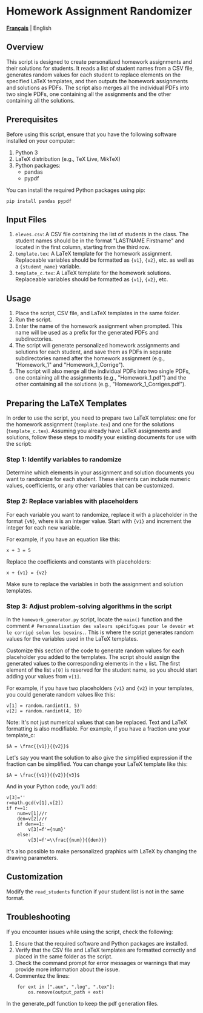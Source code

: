 # Homework Assignment Randomizer

[**Français**](https://github.com/fgadrat/Homework_Randomizer) |
English

## Overview
This script is designed to create personalized homework assignments and their solutions for students. It reads a list of student names from a CSV file, generates random values for each student to replace elements on the specified LaTeX templates, and then outputs the homework assignments and solutions as PDFs. The script also merges all the individual PDFs into two single PDFs, one containing all the assignments and the other containing all the solutions.

## Prerequisites
Before using this script, ensure that you have the following software installed on your computer:

1. Python 3
2. LaTeX distribution (e.g., TeX Live, MikTeX)
3. Python packages:
   - pandas
   - pypdf

You can install the required Python packages using pip:

```
pip install pandas pypdf
```

## Input Files
1. `eleves.csv`: A CSV file containing the list of students in the class. The student names should be in the format "LASTNAME Firstname" and located in the first column, starting from the third row.
2. `template.tex`: A LaTeX template for the homework assignment. Replaceable variables should be formatted as `{v1}`, `{v2}`, etc. as well as a `{student_name}` variable.
3. `template_c.tex`: A LaTeX template for the homework solutions. Replaceable variables should be formatted as `{v1}`, `{v2}`, etc.

## Usage
1. Place the script, CSV file, and LaTeX templates in the same folder.
2. Run the script.
3. Enter the name of the homework assignment when prompted. This name will be used as a prefix for the generated PDFs and subdirectories.
4. The script will generate personalized homework assignments and solutions for each student, and save them as PDFs in separate subdirectories named after the homework assignment (e.g., "Homework_1" and "Homework_1_Corrige").
5. The script will also merge all the individual PDFs into two single PDFs, one containing all the assignments (e.g., "Homework_1.pdf") and the other containing all the solutions (e.g., "Homework_1_Corriges.pdf").

## Preparing the LaTeX Templates

In order to use the script, you need to prepare two LaTeX templates: one for the homework assignment (`template.tex`) and one for the solutions (`template_c.tex`). Assuming you already have LaTeX assignments and solutions, follow these steps to modify your existing documents for use with the script:

### Step 1: Identify variables to randomize
Determine which elements in your assignment and solution documents you want to randomize for each student. These elements can include numeric values, coefficients, or any other variables that can be customized.

### Step 2: Replace variables with placeholders
For each variable you want to randomize, replace it with a placeholder in the format `{vN}`, where `N` is an integer value. Start with `{v1}` and increment the integer for each new variable.

For example, if you have an equation like this:

```
x + 3 = 5
```

Replace the coefficients and constants with placeholders:

```
x + {v1} = {v2}
```

Make sure to replace the variables in both the assignment and solution templates.

### Step 3: Adjust problem-solving algorithms in the script
In the `homework_generator.py` script, locate the `main()` function and the comment `# Personnalisation des valeurs spécifiques pour le devoir et le corrigé selon les besoins.`. This is where the script generates random values for the variables used in the LaTeX templates.

Customize this section of the code to generate random values for each placeholder you added to the templates. The script should assign the generated values to the corresponding elements in the `v` list. The first element of the list `v[0]` is reserved for the student name, so you should start adding your values from `v[1]`.

For example, if you have two placeholders `{v1}` and `{v2}` in your templates, you could generate random values like this:

```
v[1] = random.randint(1, 5)
v[2] = random.randint(4, 10)
```

Note: It's not just numerical values that can be replaced. Text and LaTeX formatting is also modifiable.
For example, if you have a fraction une your template_c:
```
$A = \frac{{v1}}{{v2}}$
```
Let's say you want the solution to also give the simplified expression if the fraction can be simplified. You can change your LaTeX template like this:
```
$A = \frac{{v1}}{{v2}}{v3}$
```
And in your Python code, you'll add:
```
v[3]=''
r=math.gcd(v[1],v[2])
if r==1:
	num=v[1]//r
	den=v[2]//r
	if den==1:
		v[3]=f'={num}'
	else:
		v[3]=f'=\\frac{{num}}{{den)}}
```
It's also possible to make personalized graphics with LaTeX by changing the drawing parameters.

## Customization
Modify the `read_students` function if your student list is not in the same format.

## Troubleshooting
If you encounter issues while using the script, check the following:

1. Ensure that the required software and Python packages are installed.
2. Verify that the CSV file and LaTeX templates are formatted correctly and placed in the same folder as the script.
3. Check the command prompt for error messages or warnings that may provide more information about the issue.
4. Commentez the lines:
```
	for ext in [".aux", ".log", ".tex"]:
		os.remove(output_path + ext)
```
In the generate_pdf function to keep the pdf generation files.

